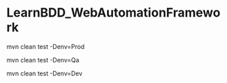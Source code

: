 # LearnBDD_WebAutomationFramework


mvn clean test -Denv=Prod

mvn clean test -Denv=Qa

mvn clean test -Denv=Dev
